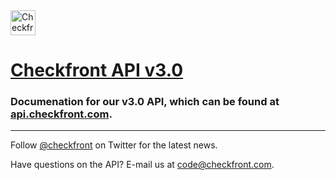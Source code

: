 
<a href="https://www.checkfront.com?cfcp=api">
    <img src="https://www.checkfront.com/images/logo/Checkfront-80.png" height="40" alt="Checkfront" />
</a>

# [Checkfront API v3.0](http://api.checkfront.com/)

### Documenation for our v3.0 API, which can be found at [api.checkfront.com](http://api.checkfront.com/).

---

Follow [@checkfront](http://twitter.com/checkfront) on Twitter for the latest news.

Have questions on the API?  E-mail us at [code@checkfront.com](mailto:code@checkfront.com).

